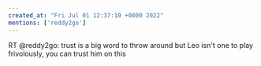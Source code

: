 ```yaml
---
created_at: "Fri Jul 01 12:37:10 +0000 2022"
mentions: ['reddy2go']
---
```


RT @reddy2go: trust is a big word to throw around but Leo isn't one to play frivolously, you can trust him on this